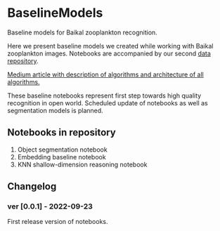 # BaselineModels
Baseline models for Baikal zooplankton recognition.
<!-- 
![Baikal zooplankton](cover.svg?raw=true "Baikal micro wildlife") -->

Here we present baseline models we created while working with Baikal zooplankton images. Notebooks are accompanied by our second [data repository](https://github.com/baikal-zooplankton/Baikal_Dataset). 

[Medium article with description of algorithms and architecture of all algorithms.](https://medium.com/yandex/surveying-the-microogranisms-of-lake-baikal-an-open-project-by-maritimeai-and-yandex-cloud-83999a4def36)

These baseline notebooks represent first step towards high quality recognition in open world. Scheduled update of notebooks as well as segmentation models is planned.


## Notebooks in repository
1. Object segmentation notebook
2. Embedding baseline notebook
3. KNN shallow-dimension reasoning notebook




## Changelog

### ver [0.0.1] - 2022-09-23
First release version of notebooks.
